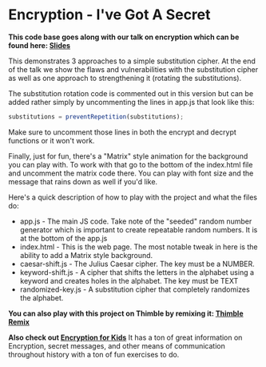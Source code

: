 Encryption - I've Got A Secret
====================================

**This code base goes along with our talk on encryption which can be found here: [Slides](https://goo.gl/nCgjfi)**

This demonstrates 3 approaches to a simple substitution cipher.  At the end of the talk we show the flaws and
vulnerabilities with the substitution cipher as well as one approach to strengthening it (rotating the substitutions).
  
The substitution rotation code is commented out in this version but can be added rather simply by uncommenting the lines in app.js
that look like this:
``` javascript
substitutions = preventRepetition(substitutions);
```

Make sure to uncomment those lines in both the encrypt and decrypt functions or it won't work.


Finally, just for fun, there's a "Matrix" style animation for the background you can play with.  To work with that
go to the bottom of the index.html file and uncomment the matrix code there.  You can play with font size and 
the message that rains down as well if you'd like.

Here's a quick description of how to play with the project and what the files do:

- app.js - The main JS code.  Take note of the "seeded" random number generator which is important to create repeatable random numbers.  It is at the bottom of the app.js
- index.html - This is the web page.  The most notable tweak in here is the ability to add a Matrix style background.    
- caesar-shift.js - The Julius Caesar cipher.  The key must be a NUMBER.
- keyword-shift.js - A cipher that shifts the letters in the alphabet using a keyword and creates holes in the alphabet.  The key must be TEXT
- randomized-key.js - A substitution cipher that completely randomizes the alphabet.  

**You can also play with this project on Thimble by remixing it:  [Thimble Remix](https://d157rqmxrxj6ey.cloudfront.net/mpegram3rd/45206)**

**Also check out [Encryption for Kids](https://www.cerias.purdue.edu/education/k-12/teaching_resources/lessons_presentations/cryptology.html)** 
It has a ton of great information on Encryption, secret messages, and other means of communication throughout history with a ton of fun exercises to do.